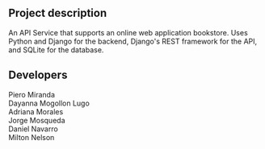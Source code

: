 ## Project description

An API Service that supports an online web application bookstore. Uses Python and Django for the backend, Django's REST framework for the API, and SQLite for the database. 



## Developers
Piero Miranda\
Dayanna Mogollon Lugo\
Adriana Morales\
Jorge Mosqueda\
Daniel Navarro\
Milton Nelson


